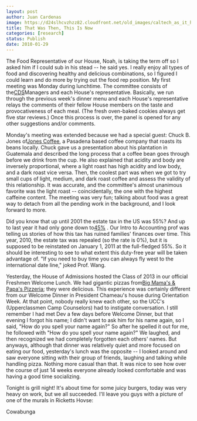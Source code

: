 ```yaml
---
layout: post
author: Juan Cardenas
image: https://d24slhcvzhzz82.cloudfront.net/old_images/caltech_as_it_happens/6a0105349b8251970b012877234c85970c.jpg
title: That Was Then, This Is Now
categories: [research]
status: Publish
date: 2010-01-29
---
```



The Food Representative of our House, Noah, is taking the term off so I asked him if I could sub in his stead -- he said yes. I really enjoy all types of food and discovering healthy and delicious combinations, so I figured I could learn and do more by trying out the food rep position. My first meeting was Monday during lunchtime. The committee consists of the[CDS](https://dining.caltech.edu/students/)Managers and each House's representative. Basically, we run through the previous week's dinner menu and each House's representative relays the comments of their fellow House members on the taste and provocativeness of each meal. (The fresh oven-baked cookies always get five star reviews.) Once this process is over, the panel is opened for any other suggestions and/or comments.

Monday's meeting was extended because we had a special guest: Chuck B. Jones of[Jones Coffee](https://www.thebestcoffee.com/), a Pasadena based coffee company that roasts its beans locally. Chuck gave us a presentation about his plantation in Guatemala and described the long process that a coffee bean goes through before we drink from the cup. He also explained that acidity and body are inversely proportional, where a light roast has high acidity and low body, and a dark roast vice versa. Then, the coolest part was when we got to try small cups of light, medium, and dark roast coffee and assess the validity of this relationship. It was accurate, and the committee's almost unanimous favorite was the light roast -- coincidentally, the one with the highest caffeine content. The meeting was very fun; talking about food was a great way to detach from all the pending work in the background, and I look forward to more.

Did you know that up until 2001 the estate tax in the US was 55%? And up to last year it had only gone down to[45%](https://en.wikipedia.org/wiki/Estate_tax_in_the_United_States) . Our Intro to Accounting prof was telling us stories of how this tax has ruined families' finances over time. This year, 2010, the estate tax was repealed (so the rate is 0%), but it is supposed to be reinstated on January 1, 2011 at the full-fledged 55%. So it should be interesting to see to what extent this duty-free year will be taken advantage of. "If you need to buy time you can always fly west to the international date line," joked Prof. Wang.

Yesterday, the House of Admissions hosted the Class of 2013 in our official Freshmen Welcome Lunch. We had gigantic pizzas from[Big Mama's &amp; Papa's Pizzeria](https://36pizza.com/?page=42); they were delicious. This experience was certainly different from our Welcome Dinner in President Chameau's house during Orientation Week. At that point, nobody really knew each other, so the UCC's (Upperclassmen Camp Counselors) had to instigate conversation. I still remember I had met Dev a few days before Welcome Dinner, but that evening I forgot his name; I didn't want to ask him for his name again, so I said, "How do you spell your name again?" So after he spelled it out for me, he followed with "How do you spell your name again?" We laughed, and then recognized we had completely forgotten each others' names. But anyways, although that dinner was relatively quiet and more focused on eating our food, yesterday's lunch was the opposite -- I looked around and saw everyone sitting with their group of friends, laughing and talking while handling pizza. Nothing more casual than that. It was nice to see how over the course of just 14 weeks everyone already looked comfortable and was having a good time socializing.

Tonight is grill night! It's about time for some juicy burgers, today was very heavy on work, but we all succeeded. I'll leave you guys with a picture of one of the murals in Ricketts Hovse:

Cowabunga

